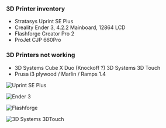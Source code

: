 ### 3D Printer inventory

* Stratasys Uprint SE Plus
* Creality Ender 3, 4.2.2 Mainboard, 12864 LCD
* Flashforge Creator Pro 2
* ProJet CJP 660Pro

### 3D Printers not working

* 3D Systems Cube X Duo (Knockoff ?)  3D Systems 3D Touch
* Prusa i3 plywood / Marlin / Ramps 1.4


![Uprint SE Plus](https://support.stratasys.com/-/media/Stratasys-Portal/Customer-Images/Support-Center-Redesign/New-Printer-Images/uprint_se_plus_solo-transparent.ashx?h=510&w=400&la=en&hash=FB2EA5C1C04E7484FEE7E1735900A6C25DA81625)


![Ender 3](https://cf-images.dustin.eu/cdn-cgi/image/format=auto,quality=75,width=1080/image/d200001001249632/creality-3d-ender-3-pro-3d-printer.png)


![Flashforge](https://cf-images.dustin.eu/cdn-cgi/image/format=auto,quality=75,width=828/image/d200001003257987/flashforge-creator-pro-2-idex.jpg)

![3D Systems 3DTouch](http://elco.crsndoo.com/bfb/www.bitsfrombytes.com:8080/usd/sites/www.bitsfrombytes.com/files/imagecache/product/BFB-3DTouch-Clear-3D-Printer.jpg)
